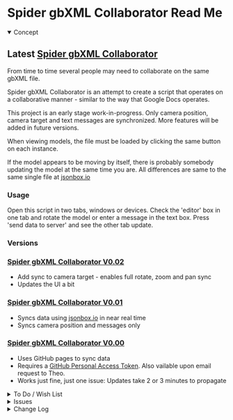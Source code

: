 <span style=display:none; >[You are now in a GitHub source code view - click this link to view Read Me file as a web page]( https://www.ladybug.tools/spider-gbxml-tools/#sandbox/spider-gbxml-collaborator//README.md "View file as a web page." ) </span>


# Spider gbXML Collaborator Read Me


<details open >

<summary>Concept</summary>


## Latest [Spider gbXML Collaborator]( https://www.ladybug.tools/spider-gbxml-tools/sandbox/spider-gbxml-collaborator/v-0-02/spider-gbxml-collaborator.html )

From time to time several people may need to collaborate on the same gbXML file.

Spider gbXML Collaborator is an attempt to create a script that operates on a collaborative manner - similar to the way that Google Docs operates.

This project is an early stage work-in-progress. Only camera position, camera target and text messages are synchronized. More features will be added in future versions.

When viewing models, the file must be loaded by clicking the same button on each instance.

If the model appears to be moving by itself, there is probably somebody updating the model at the same time you are. All differences are same to the same single file at [jsonbox.io]( https://jsonbox.io/ )


### Usage

Open this script in two tabs, windows or devices. Check the 'editor' box in one tab and rotate the model or enter a message in the text box. Press 'send data to server' and see the other tab update.

### Versions

### [Spider gbXML Collaborator V0.02]( https://www.ladybug.tools/spider-gbxml-tools/sandbox/spider-gbxml-collaborator/v-0-02/spider-gbxml-collaborator.html )

* Add sync to camera target - enables full rotate, zoom and pan sync
* Updates the UI a bit

### [Spider gbXML Collaborator V0.01]( https://www.ladybug.tools/spider-gbxml-tools/sandbox/spider-gbxml-collaborator/v-0-01/spider-gbxml-collaborator.html )

* Syncs data using [jsonbox.io]( https://jsonbox.io/ ) in near real time
* Syncs camera position and messages only

### [Spider gbXML Collaborator V0.00]( https://www.ladybug.tools/spider-gbxml-tools/sandbox/spider-gbxml-collaborator/v-0-00/spider-gbxml-collaborator.html )

* Uses GitHub pages to sync data
* Requires a [GitHub Personal Access Token]( https://help.github.com/en/github/authenticating-to-github/creating-a-personal-access-token-for-the-command-line ). Also vailable upon email request to Theo.
* Works just fine, just one issue: Updates take 2 or 3 minutes to propagate


</details>

<details>

<summary open>To Do / Wish List</summary>

* 2019-10-25 ~ Theo ~ Add camera 'tweeing' - smooth transitions between camera positions
* 2019-10-25 ~ Theo ~ Add user details such as IP address or Lat/Lon
* 2019-10-25 ~ Theo ~ Add currently loaded URL is synchronized
* 2019-10-25 ~ Theo ~ Allow multiple users to load the same file from disk and keep views in sync

</details>

<details>

<summary>Issues</summary>


</details>

<details>

<summary>Change Log</summary>

### 2019-10-25 ~ Theo

SGC v0.02

* F: Add sync camera target
* C: Rename "editor" to "Follow the leader" and tooltip "Uncheck to gain control of the view"

### 2019-10-24 ~ Theo

* F - First commit

</details>
